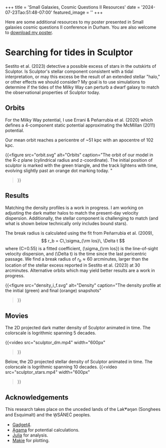 +++
title = 'Small Galaxies, Cosmic Questions II Resources'
date = '2024-07-23Tao:51:48-07:00'
featured_image = ''
+++



Here are some additional resources to my poster presented in Small galaxies cosmic questions II conference in Durham.
You are also welcome to [download my poster](durham_poster.pdf).

# Searching for tides in Sculptor

Sestito et al. (2023) detective a possible excess of stars in the outskirts of Sculptor. Is Sculptor's stellar component consistent with a tidal interpretation, or may this excess be the result of an extended stellar "halo," or other effects we should consider? My goal is to use simulations to determine if the tides of the Milky Way can perturb a dwarf galaxy to match the observational properties of Sculptor today. 



## Orbits

For the Milky Way potential, I use Errani & Peñarrubia et al. (2020) which defines a 4-component static potential approximating the McMillan (2011) potential. 

Our mean orbit reaches a pericentre of ~51 kpc with an apocentre of 102 kpc.

{{<figure 
    src="orbit.svg" 
    alt="Orbits" 
    caption="The orbit of our model in the R-z plane (cylindrical radius and z-coordinate). The initial position of sculptor is marked with the green triangle, and the track lightens with time, evolving slightly past an orange dot marking today. "
>}}


## Results

Matching the density profiles is a work in progress. I am working on adjusting the dark matter halos to match the present-day velocity dispersion. Additionally, the stellar component is challenging to match (and what is shown below technically only includes bound stars). 

The break radius is calculated using the fit from Peñarrubia et al. (2009),
$$
r_b = C\,\sigma_{\rm los}\, \Delta t
$$
where \(C=0.55\) is a fitted coefficient, \(\sigma_{\rm los}\) is the line-of-sight velocity dispersion, and \(\Delta t\) is the time since the last pericentric passage. 
We find a break radius of $r_b \approx 60$ arcminutes, larger than the location of the stellar excess reported in Sestito et al. (2023) at 30 arcminutes. Alternative orbits which may yield better results are a work in progress. 

{{<figure 
    src="density_i_f.svg" 
    alt="Density" 
    caption="The density profile at the initial (green) and final (orange) snapshots"
>}}




## Movies


The 2D projected dark matter density of Sculptor animated in time. The
colorscale is logrithmic spanning 5 decades.

{{<video 
    src="sculptor_dm.mp4" 
    width="600px" 
>}}


Below, the 2D projected stellar density of Sculptor animated in time. The
colorscale is logrithmic spanning 10 decades.
{{<video 
    src="sculptor_stars.mp4" 
    width="600px"
>}}


## Acknowledgements
This research takes place on the unceded lands of the Lək̓ʷəŋən (Songhees and Esquimalt) and the W̱SÁNEĆ peoples.


- [Gadget4](https://wwwmpa.mpa-garching.mpg.de/gadget4/).
- [Agama](http://agama.software) for potential calculations.
- [Julia](https://julialang.org) for analysis.
- [Makie](https://docs.makie.org/) for plotting.

